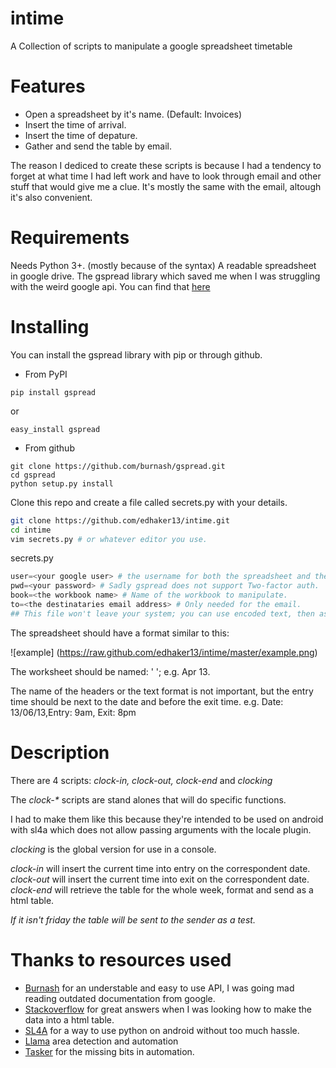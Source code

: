 intime
======
A Collection of scripts to manipulate a google spreadsheet timetable

Features
========
- Open a spreadsheet by it's name. (Default: Invoices)
- Insert the time of arrival.
- Insert the time of depature.
- Gather and send the table by email.

The reason I dediced to create these scripts is because I had a tendency to forget at 
what time I had left work and have to look through email and other stuff that would
give me a clue. It's mostly the same with the email, altough it's also convenient.

Requirements
============

Needs Python 3+. (mostly because of the syntax)
A readable spreadsheet in google drive.
The gspread library which saved me when I was struggling with the weird google api.
    You can find that [here](https://github.com/burnash/gspread)

Installing
==========
You can install the gspread library with pip or through github.
- From PyPI
```
pip install gspread
```
or
```
easy_install gspread
```

- From github
```
git clone https://github.com/burnash/gspread.git
cd gspread
python setup.py install
```

Clone this repo and create a file called secrets.py with your details.
```sh
git clone https://github.com/edhaker13/intime.git
cd intime
vim secrets.py # or whatever editor you use.
```

secrets.py
```python
user=<your google user> # the username for both the spreadsheet and the email.
pwd=<your password> # Sadly gspread does not support Two-factor auth.
book=<the workbook name> # Name of the workbook to manipulate.
to=<the destinataries email address> # Only needed for the email.
## This file won't leave your system; you can use encoded text, then assign the decoded text to the variables
```

The spreadsheet should have a format similar to this:

![example] (https://raw.github.com/edhaker13/intime/master/example.png)

The worksheet should be named: '<Month> <Year>'; e.g. Apr 13.

The name of the headers or the text format is not important,
but the entry time should be next to the date and before the exit time.
e.g. Date: 13/06/13,Entry: 9am, Exit: 8pm

Description
===========
There are 4 scripts: _clock-in, clock-out, clock-end_ and _clocking_

The _clock-*_ scripts are stand alones that will do specific functions.

I had to make them like this because they're intended to be used on android with sl4a
which does not allow passing arguments with the locale plugin.

*clocking* is the global version for use in a console.

*clock-in* will insert the current time into entry on the correspondent date.
*clock-out* will insert the current time into exit on the correspondent date.
*clock-end* will retrieve the table for the whole week, format and send as a html table.

_If it isn't friday the table will be sent to the sender as a test._

Thanks to resources used
======
- [Burnash](https://github.com/burnash) for an understable and easy to use API, 
I was going mad reading outdated documentation from google.
- [Stackoverflow](https://stackoverflow.com/questions/tagged/python) 
for great answers when I was looking how to make the data into a html table.
- [SL4A](https://code.google.com/p/android-scripting/) for a way to use python
on android without too much hassle.
- [Llama](https://play.google.com/store/apps/details?id=com.kebab.Llama) area detection and automation
- [Tasker](https://play.google.com/store/apps/details?id=net.dinglisch.android.taskerm)
for the missing bits in automation.
